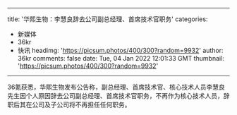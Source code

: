 
---
title: '华熙生物：李慧良辞去公司副总经理、首席技术官职务'
categories: 
 - 新媒体
 - 36kr
 - 快讯
headimg: 'https://picsum.photos/400/300?random=9932'
author: 36kr
comments: false
date: Tue, 04 Jan 2022 12:01:33 GMT
thumbnail: 'https://picsum.photos/400/300?random=9932'
---

<div>   
36氪获悉，华熙生物发布公告称，副总经理、首席技术官、核心技术人员李慧良先生因个人原因辞去公司副总经理、首席技术官职务，不再作为核心技术人员，辞职后其在公司及子公司将不再担任任何职务。  
</div>
            